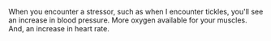 When you encounter a stressor, such as when I encounter tickles, you'll see an
increase in blood pressure. More oxygen available for your muscles. And, an
increase in heart rate.
